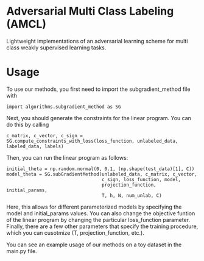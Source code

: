 # Adversarial Multi Class Labeling (AMCL)

Lightweight implementations of an adversarial learning scheme for multi class weakly supervised learning tasks.

# Usage

To use our methods, you first need to import the subgradient_method file with 


```
import algorithms.subgradient_method as SG
```

Next, you should generate the constraints for the linear program. You can do this by calling

```
c_matrix, c_vector, c_sign = SG.compute_constraints_with_loss(loss_function, unlabeled_data, labeled_data, labels)
```

Then, you can run the linear program as follows:

```
initial_theta = np.random.normal(0, 0.1, (np.shape(test_data)[1], C))
model_theta = SG.subGradientMethod(unlabeled_data, c_matrix, c_vector, 
								   c_sign, loss_function, model, 
								   projection_function, initial_params, 
								   T, h, N, num_unlab, C)
```

Here, this allows for different parameterized models by specifying the model and initial_params values. You can also change the objective funtion of the linear program
by changing the particular loss_function parameter. Finally, there are a few other parameters that specify the training procedure, which you can cusotmize (T, projection_function, etc.). 


You can see an example usage of our methods on a toy dataset in the main.py file. 